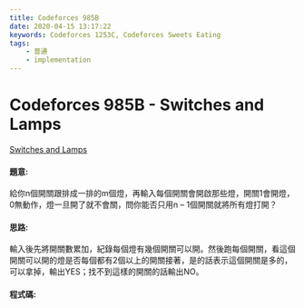 ```yaml
---
title: Codeforces 985B
date: 2020-04-15 13:17:22
keywords: Codeforces 1253C, Codeforces Sweets Eating
tags:
    - 普通
    - implementation
---
```

# Codeforces 985B - Switches and Lamps
[Switches and Lamps](https://codeforces.com/problemset/problem/985/B)


#### 題意:
給你n個開關跟排成一排的m個燈，再輸入每個開關會開啟那些燈，開關1會開燈，0無動作，燈一旦開了就不會關，問你能否只用n – 1個開關就將所有燈打開？
<!-- more -->
#### 思路:
輸入後先將開關數累加，紀錄每個燈有幾個開關可以開。然後跑每個開關，看這個開關可以開的燈是否每個都有2個以上的開關接著，是的話表示這個開關是多的，可以拿掉，輸出YES；找不到這樣的開關的話輸出NO。

#### 程式碼:
<script src="https://gist.github.com/Daviswww/fdb447a92830049826ce20745663d70d.js"></script>